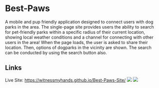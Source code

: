 # Best-Paws

A mobile and pup friendly application designed to connect users with dog parks in the area. The single-page site provides users the ability to search for pet-friendly parks within a specific radius of their current location, showing local weather conditions and a channel for connecting with other users in the area! When the page loads, the user is asked to share their location. Then, options of dogparks in the vicinity are shown. The search can be conducted by using the search button also.

## Links

Live Site: https://witnessmyhands.github.io/Best-Paws-Site/
<img src="./assests/images/names_letter">
<img src="./assests/images/LoadingScreen">

